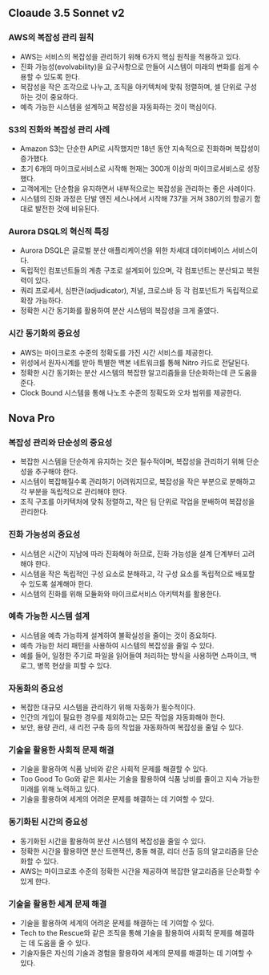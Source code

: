 
## Cloaude 3.5 Sonnet v2
### AWS의 복잡성 관리 원칙
* AWS는 서비스의 복잡성을 관리하기 위해 6가지 핵심 원칙을 적용하고 있다.
* 진화 가능성(evolvability)을 요구사항으로 만들어 시스템이 미래의 변화를 쉽게 수용할 수 있도록 한다.
* 복잡성을 작은 조각으로 나누고, 조직을 아키텍처에 맞춰 정렬하며, 셀 단위로 구성하는 것이 중요하다.
* 예측 가능한 시스템을 설계하고 복잡성을 자동화하는 것이 핵심이다.

### S3의 진화와 복잡성 관리 사례
* Amazon S3는 단순한 API로 시작했지만 18년 동안 지속적으로 진화하며 복잡성이 증가했다.
* 초기 6개의 마이크로서비스로 시작해 현재는 300개 이상의 마이크로서비스로 성장했다.
* 고객에게는 단순함을 유지하면서 내부적으로는 복잡성을 관리하는 좋은 사례이다.
* 시스템의 진화 과정은 단발 엔진 세스나에서 시작해 737을 거쳐 380기의 항공기 함대로 발전한 것에 비유된다.

### Aurora DSQL의 혁신적 특징
* Aurora DSQL은 글로벌 분산 애플리케이션을 위한 차세대 데이터베이스 서비스이다.
* 독립적인 컴포넌트들의 계층 구조로 설계되어 있으며, 각 컴포넌트는 분산되고 복원력이 있다.
* 쿼리 프로세서, 심판관(adjudicator), 저널, 크로스바 등 각 컴포넌트가 독립적으로 확장 가능하다.
* 정확한 시간 동기화를 활용하여 분산 시스템의 복잡성을 크게 줄였다.

### 시간 동기화의 중요성
* AWS는 마이크로초 수준의 정확도를 가진 시간 서비스를 제공한다.
* 위성에서 원자시계를 받아 특별한 백본 네트워크를 통해 Nitro 카드로 전달된다.
* 정확한 시간 동기화는 분산 시스템의 복잡한 알고리즘들을 단순화하는데 큰 도움을 준다.
* Clock Bound 시스템을 통해 나노초 수준의 정확도와 오차 범위를 제공한다.


## Nova Pro
### 복잡성 관리와 단순성의 중요성
* 복잡한 시스템을 단순하게 유지하는 것은 필수적이며, 복잡성을 관리하기 위해 단순성을 추구해야 한다.
* 시스템이 복잡해질수록 관리하기 어려워지므로, 복잡성을 작은 부분으로 분해하고 각 부분을 독립적으로 관리해야 한다.
* 조직 구조를 아키텍처에 맞춰 정렬하고, 작은 팀 단위로 작업을 분배하여 복잡성을 관리한다.

### 진화 가능성의 중요성
* 시스템은 시간이 지남에 따라 진화해야 하므로, 진화 가능성을 설계 단계부터 고려해야 한다.
* 시스템을 작은 독립적인 구성 요소로 분해하고, 각 구성 요소를 독립적으로 배포할 수 있도록 설계해야 한다.
* 시스템의 진화를 위해 모듈화와 마이크로서비스 아키텍처를 활용한다.

### 예측 가능한 시스템 설계
* 시스템을 예측 가능하게 설계하여 불확실성을 줄이는 것이 중요하다.
* 예측 가능한 처리 패턴을 사용하여 시스템의 복잡성을 줄일 수 있다.
* 예를 들어, 일정한 주기로 파일을 읽어들여 처리하는 방식을 사용하면 스파이크, 백로그, 병목 현상을 피할 수 있다.

### 자동화의 중요성
* 복잡한 대규모 시스템을 관리하기 위해 자동화가 필수적이다.
* 인간의 개입이 필요한 경우를 제외하고는 모든 작업을 자동화해야 한다.
* 보안, 용량 관리, 새 리전 구축 등의 작업을 자동화하여 복잡성을 줄일 수 있다.

### 기술을 활용한 사회적 문제 해결
* 기술을 활용하여 식품 낭비와 같은 사회적 문제를 해결할 수 있다.
* Too Good To Go와 같은 회사는 기술을 활용하여 식품 낭비를 줄이고 지속 가능한 미래를 위해 노력하고 있다.
* 기술을 활용하여 세계의 어려운 문제를 해결하는 데 기여할 수 있다.

### 동기화된 시간의 중요성
* 동기화된 시간을 활용하여 분산 시스템의 복잡성을 줄일 수 있다.
* 정확한 시간을 활용하면 분산 트랜잭션, 충돌 해결, 리더 선출 등의 알고리즘을 단순화할 수 있다.
* AWS는 마이크로초 수준의 정확한 시간을 제공하여 복잡한 알고리즘을 단순화할 수 있게 한다.

### 기술을 활용한 세계 문제 해결
* 기술을 활용하여 세계의 어려운 문제를 해결하는 데 기여할 수 있다.
* Tech to the Rescue와 같은 조직을 통해 기술을 활용하여 사회적 문제를 해결하는 데 도움을 줄 수 있다.
* 기술자들은 자신의 기술과 경험을 활용하여 세계의 문제를 해결하는 데 기여할 수 있다.

